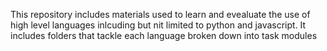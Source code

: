 This repository includes materials used to learn and evealuate the use of high level languages
inlcuding but nit limited to python and javascript.
It includes folders that tackle each language broken down into task modules
